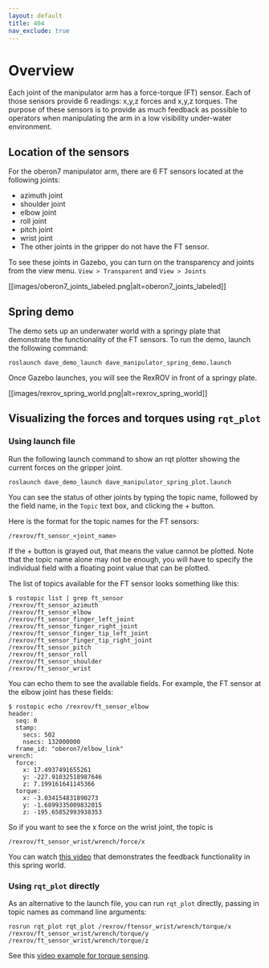```yaml
---
layout: default
title: 404
nav_exclude: true
---
```


# Overview

Each joint of the manipulator arm has a force-torque (FT) sensor. Each of those sensors provide 6 readings: x,y,z forces and x,y,z torques. The purpose of these sensors is to provide as much feedback as possible to operators when manipulating the arm in a low visibility under-water environment.

## Location of the sensors
For the oberon7 manipulator arm, there are 6 FT sensors located at the following joints:
* azimuth joint
* shoulder joint
* elbow joint
* roll joint
* pitch joint
* wrist joint
* The other joints in the gripper do not have the FT sensor.

To see these joints in Gazebo, you can turn on the transparency and joints from the view menu.
`View > Transparent` and `View > Joints`

[[images/oberon7_joints_labeled.png|alt=oberon7_joints_labeled]]

## Spring demo
The demo sets up an underwater world with a springy plate that demonstrate the functionality of the FT sensors. To run the demo, launch the following command:
```
roslaunch dave_demo_launch dave_manipulator_spring_demo.launch
```

Once Gazebo launches, you will see the RexROV in front of a springy plate.

[[images/rexrov_spring_world.png|alt=rexrov_spring_world]]

## Visualizing the forces and torques using `rqt_plot`

### Using launch file

Run the following launch command to show an rqt plotter showing the current forces on the gripper joint.
```
roslaunch dave_demo_launch dave_manipulator_spring_plot.launch
```

You can see the status of other joints by typing the topic name, followed by the field name, in the `Topic` text box, and clicking the + button.

Here is the format for the topic names for the FT sensors:
```
/rexrov/ft_sensor_<joint_name>
```

If the + button is grayed out, that means the value cannot be plotted. Note that the topic name alone may not be enough, you will have to specify the individual field with a floating point value that can be plotted.

The list of topics available for the FT sensor looks something like this:
```
$ rostopic list | grep ft_sensor
/rexrov/ft_sensor_azimuth
/rexrov/ft_sensor_elbow
/rexrov/ft_sensor_finger_left_joint
/rexrov/ft_sensor_finger_right_joint
/rexrov/ft_sensor_finger_tip_left_joint
/rexrov/ft_sensor_finger_tip_right_joint
/rexrov/ft_sensor_pitch
/rexrov/ft_sensor_roll
/rexrov/ft_sensor_shoulder
/rexrov/ft_sensor_wrist
```

You can echo them to see the available fields. For example, the FT sensor at the elbow joint has these fields:
```
$ rostopic echo /rexrov/ft_sensor_elbow
header:
  seq: 0
  stamp:
    secs: 502
    nsecs: 132000000
  frame_id: "oberon7/elbow_link"
wrench:
  force:
    x: 17.4937491655261
    y: -227.91032518987646
    z: 7.199161641145366
  torque:
    x: -3.034154831890273
    y: -1.6899335009832015
    z: -195.65852993938353
```

So if you want to see the x force on the wrist joint, the topic is
```
/rexrov/ft_sensor_wrist/wrench/force/x
```

You can watch [this video](https://vimeo.com/422486993) that demonstrates the feedback functionality in this spring world.

### Using `rqt_plot` directly

As an alternative to the launch file, you can run `rqt_plot` directly, passing in topic names as command line arguments:
```
rosrun rqt_plot rqt_plot /rexrov/ftensor_wrist/wrench/torque/x /rexrov/ft_sensor_wrist/wrench/torque/y /rexrov/ft_sensor_wrist/wrench/torque/z
```

See this [video example for torque sensing](https://vimeo.com/422977387).
